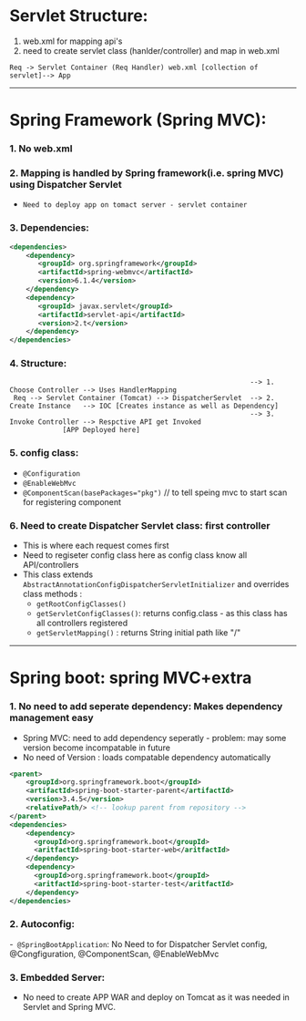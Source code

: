 
# Servlet Structure:
1. web.xml for mapping api's
2. need to create servlet class (hanlder/controller) and map in web.xml
```
Req -> Servlet Container (Req Handler) web.xml [collection of servlet]--> App
```


-----
# Spring Framework (Spring MVC):
### 1. No web.xml
### 2. Mapping is handled by Spring framework(i.e. spring MVC) using Dispatcher Servlet
  - `Need to deploy app on tomact server - servlet container`
### 3. Dependencies:
```xml
<dependencies>
    <dependency>
       <groupId> org.springframework</groupId>
       <artifactId>spring-webmvc</artifactId>
       <version>6.1.4</version>
    </dependency>
    <dependency>
       <groupId> javax.servlet</groupId>
       <artifactId>servlet-api</artifactId>
       <version>2.t</version>
    </dependency>
</dependencies>
```
### 4. Structure:
```
                                                           --> 1. Choose Controller --> Uses HandlerMapping
 Req --> Servlet Container (Tomcat) --> DispatcherServlet  --> 2. Create Instance   --> IOC [Creates instance as well as Dependency]
                                                           --> 3. Invoke Controller --> Respctive API get Invoked
             [APP Deployed here]
```
### 5. config class:
   - `@Configuration`
   - `@EnableWebMvc`
   - `@ComponentScan(basePackages="pkg")` // to tell speing mvc to start scan for registering component
### 6. Need to create Dispatcher Servlet class: first controller
   - This is where each request comes first
   - Need to regiseter config class here as config class know all API/controllers
   - This class extends `AbstractAnnotationConfigDispatcherServletInitializer` and overrides class methods :
      - `getRootConfigClasses()`
      - `getServletConfigClasses()`: returns config.class - as this class has all controllers registered
      - `getServletMapping()` : returns String initial path like "/"

------

# Spring boot: spring MVC+extra
### 1. No need to add seperate dependency: Makes dependency management easy
   - Spring MVC: need to add dependency seperatly - problem: may some version become incompatable in future
   - No need of Version : loads compatable dependency automatically
```xml
<parent>
	<groupId>org.springframework.boot</groupId>
	<artifactId>spring-boot-starter-parent</artifactId>
	<version>3.4.5</version>
	<relativePath/> <!-- lookup parent from repository -->
</parent>
<dependencies>
    <dependency>
      <groupId>org.springframework.boot</groupId>
      <aritfactId>spring-boot-starter-web</aritfactId>
    </dependency>
    <dependency>
      <groupId>org.springframework.boot</groupId>
      <aritfactId>spring-boot-starter-test</aritfactId>
    </dependency>
</dependencies>
```
### 2. Autoconfig:
 -` @SpringBootApplication`:  No Need to for Dispatcher Servlet config, @Congfiguration, @ComponentScan, @EnableWebMvc

### 3. Embedded Server:
 - No need to create APP WAR and deploy on Tomcat as it was needed in Servlet and Spring MVC.
